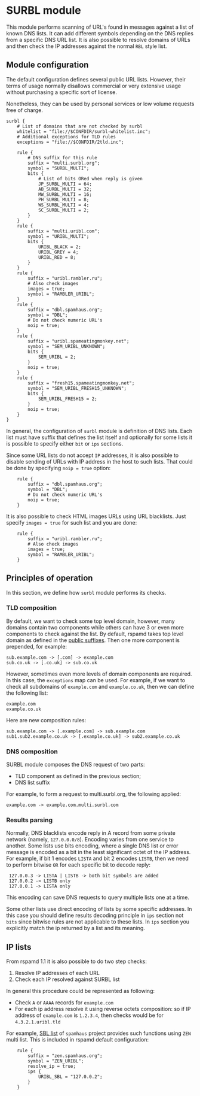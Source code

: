 # SURBL module

This module performs scanning of URL's found in messages against a list of known
DNS lists. It can add different symbols depending on the DNS replies from a 
specific DNS URL list. It is also possible to resolve domains of URLs and then
check the IP addresses against the normal `RBL` style list.

## Module configuration

The default configuration defines several public URL lists. However, their terms
of usage normally disallows commercial or very extensive usage without purchasing
a specific sort of license.

Nonetheless, they can be used by personal services or low volume requests free
of charge.

~~~nginx
surbl {
    # List of domains that are not checked by surbl
    whitelist = "file://$CONFDIR/surbl-whitelist.inc";
    # Additional exceptions for TLD rules
    exceptions = "file://$CONFDIR/2tld.inc";

    rule {
        # DNS suffix for this rule
        suffix = "multi.surbl.org";
        symbol = "SURBL_MULTI";
        bits {
            # List of bits ORed when reply is given
            JP_SURBL_MULTI = 64;
            AB_SURBL_MULTI = 32;
            MW_SURBL_MULTI = 16;
            PH_SURBL_MULTI = 8;
            WS_SURBL_MULTI = 4;
            SC_SURBL_MULTI = 2;
        }
    }
    rule {
        suffix = "multi.uribl.com";
        symbol = "URIBL_MULTI";
        bits {
            URIBL_BLACK = 2;
            URIBL_GREY = 4;
            URIBL_RED = 8;
        }
    }
    rule {
        suffix = "uribl.rambler.ru";
        # Also check images
        images = true;
        symbol = "RAMBLER_URIBL";
    }
    rule {
        suffix = "dbl.spamhaus.org";
        symbol = "DBL";
        # Do not check numeric URL's
        noip = true;
    }
    rule {
        suffix = "uribl.spameatingmonkey.net";
        symbol = "SEM_URIBL_UNKNOWN";
        bits {
            SEM_URIBL = 2;
        }
        noip = true;
    }
    rule {
        suffix = "fresh15.spameatingmonkey.net";
        symbol = "SEM_URIBL_FRESH15_UNKNOWN";
        bits {
            SEM_URIBL_FRESH15 = 2;
        }
        noip = true;
    }
}
~~~

In general, the configuration of `surbl` module is definition of DNS lists. Each
list must have suffix that defines the list itself and optionally for some lists
it is possible to specify either `bit` or `ips` sections.

Since some URL lists do not accept `IP` addresses, it is also possible to disable sending of URLs with IP address in the host to such lists. That could be done by specifying `noip = true` option:

~~~nginx
    rule {
        suffix = "dbl.spamhaus.org";
        symbol = "DBL";
        # Do not check numeric URL's
        noip = true;
    }
~~~

It is also possible to check HTML images URLs using URL blacklists. Just specify `images = true` for such list and you are done:

~~~nginx
    rule {
        suffix = "uribl.rambler.ru";
        # Also check images
        images = true;
        symbol = "RAMBLER_URIBL";
    }
~~~

## Principles of operation

In this section, we define how `surbl` module performs its checks.

### TLD composition

By default, we want to check some top level domain, however, many domains contain
two components while others can have 3 or even more components to check against the
list. By default, rspamd takes top level domain as defined in the [public suffixes](https://publicsuffix.org).
Then one more component is prepended, for example:

    sub.example.com -> [.com] -> example.com
    sub.co.uk -> [.co.uk] -> sub.co.uk

However, sometimes even more levels of domain components are required. In this case,
the `exceptions` map can be used. For example, if we want to check all subdomains of
`example.com` and `example.co.uk`, then we can define the following list:

    example.com
    example.co.uk

Here are new composition rules:

    sub.example.com -> [.example.com] -> sub.example.com
    sub1.sub2.example.co.uk -> [.example.co.uk] -> sub2.example.co.uk

### DNS composition

SURBL module composes the DNS request of two parts:

- TLD component as defined in the previous section;
- DNS list suffix

For example, to form a request to multi.surbl.org, the following applied:

    example.com -> example.com.multi.surbl.com

### Results parsing

Normally, DNS blacklists encode reply in A record from some private network
(namely, `127.0.0.0/8`). Encoding varies from one service to another. Some lists
use bits encoding, where a single DNS list or error message is encoded as a bit
in the least significant octet of the IP address. For example, if bit 1 encodes `LISTA`
and bit 2 encodes `LISTB`, then we need to perform bitwise `OR` for each specific bit
to decode reply:

     127.0.0.3 -> LISTA | LISTB -> both bit symbols are added
     127.0.0.2 -> LISTB only
     127.0.0.1 -> LISTA only

This encoding can save DNS requests to query multiple lists one at a time.

Some other lists use direct encoding of lists by some specific addresses. In this
case you should define results decoding principle in `ips` section not `bits` since
bitwise rules are not applicable to these lists. In `ips` section you explicitly
match the ip returned by a list and its meaning.

## IP lists

From rspamd 1.1 it is also possible to do two step checks:

1. Resolve IP addresses of each URL
2. Check each IP resolved against SURBL list

In general this procedure could be represented as following:

* Check `A` or `AAAA` records for `example.com`
* For each ip address resolve it using reverse octets composition: so if IP address of `example.com` is `1.2.3.4`, then checks would be for `4.3.2.1.uribl.tld`

For example, [SBL list](https://www.spamhaus.org/sbl/) of `spamhaus` project provides such functions using `ZEN` multi list. This is included in rspamd default configuration:

~~~nginx
    rule {
        suffix = "zen.spamhaus.org";
        symbol = "ZEN_URIBL";
        resolve_ip = true;
        ips {
            URIBL_SBL = "127.0.0.2";
        }
    }
~~~